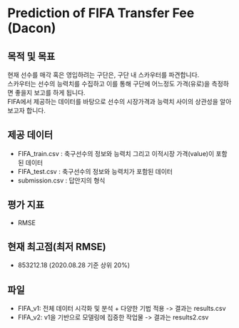 # Prediction of FIFA Transfer Fee (Dacon)
## 목적 및 목표
현재 선수를 매각 혹은 영입하려는 구단은, 구단 내 스카우터를 파견합니다. <br>
스카우터는 선수의 능력치를 수집하고 이를 통해 구단에 어느정도 가격(유로)을 측정하면 좋을지 보고를 하게 됩니다.<br>
FIFA에서 제공하는 데이터를 바탕으로 선수의 시장가격과 능력치 사이의 상관성을 알아보고자 합니다.

## 제공 데이터
- FIFA_train.csv : 축구선수의 정보와 능력치 그리고 이적시장 가격(value)이 포함된 데이터
- FIFA_test.csv : 축구선수의 정보와 능력치가 포함된 데이터
- submission.csv : 답안지의 형식

## 평가 지표
- RMSE

## 현재 최고점(최저 RMSE)
- 853212.18 (2020.08.28 기준 상위 20%)

## 파일
- FIFA_v1: 전체 데이터 시각화 및 분석 + 다양한 기법 적용 -> 결과는 results.csv
- FIFA_v2: v1을 기반으로 모델링에 집중한 작업물 -> 결과는 results2.csv
